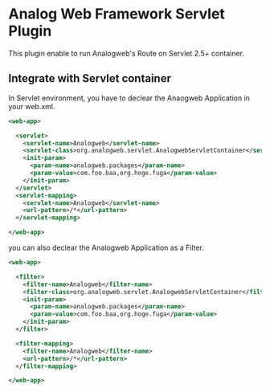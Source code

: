 Analog Web Framework Servlet Plugin
===============================================

This plugin enable to run Analogweb's Route on Servlet 2.5+ container. 

Integrate with Servlet container
----------------------------------------------

In Servlet environment, you have to declear the Anaogweb Application in your web.xml.

```xml
<web-app>

  <servlet>
    <servlet-name>Analogweb</servlet-name>
    <servlet-class>org.analogweb.servlet.AnalogwebServletContainer</servlet-class>
    <init-param>
      <param-name>analogweb.packages</param-name>
      <param-value>com.foo.baa,org.hoge.fuga</param-value>
    </init-param>
  </servlet>
  <servlet-mapping>
    <servlet-name>Analogweb</servlet-name>
    <url-pattern>/*</url-pattern>
  </servlet-mapping>

</web-app>
```

you can also declear the Analogweb Application as a Filter.

```xml
<web-app>

  <filter>
    <filter-name>Analogweb</filter-name>
    <filter-class>org.analogweb.servlet.AnalogwebServletContainer</filter-class>
    <init-param>
      <param-name>analogweb.packages</param-name>
      <param-value>com.foo.baa,org.hoge.fuga</param-value>
    </init-param>
  </filter>

  <filter-mapping>
    <filter-name>Analogweb</filter-name>
    <url-pattern>/*</url-pattern>
  </filter-mapping>

</web-app>
```
